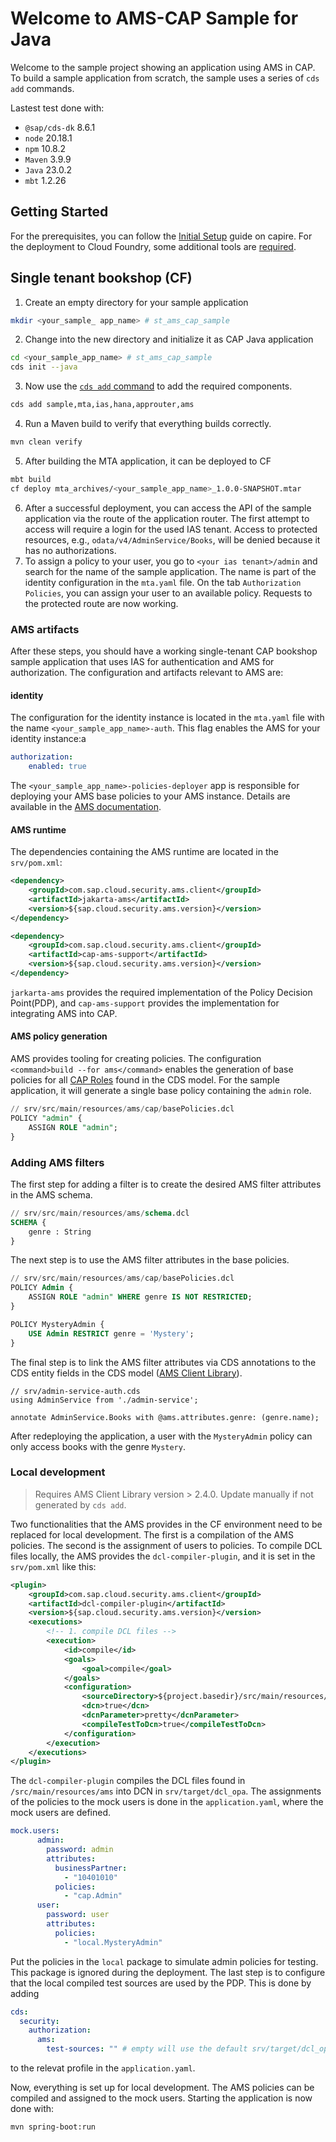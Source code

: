 # Welcome to AMS-CAP Sample for Java

Welcome to the sample project showing an application using AMS in CAP.
To build a sample application from scratch, the sample uses a series of `cds add` commands.

Lastest test done with:

- `@sap/cds-dk` 8.6.1
- `node` 20.18.1
- `npm` 10.8.2
- `Maven` 3.9.9
- `Java` 23.0.2
- `mbt` 1.2.26

## Getting Started

For the prerequisites, you can follow the [Initial Setup](https://cap.cloud.sap/docs/get-started/#setup) guide on capire.
For the deployment to Cloud Foundry, some additional tools are [required](https://cap.cloud.sap/docs/guides/deployment/to-cf#prerequisites).

## Single tenant bookshop (CF)

1. Create an empty directory for your sample application
```BASH
mkdir <your_sample_ app_name> # st_ams_cap_sample
```
2. Change into the new directory and initialize it as CAP Java application
```BASH
cd <your_sample_app_name> # st_ams_cap_sample
cds init --java
```
3. Now use the [`cds add` command](https://cap.cloud.sap/docs/tools/cds-cli#cds-add) to add the required components.
```BASH
cds add sample,mta,ias,hana,approuter,ams
```
4. Run a Maven build to verify that everything builds correctly.
```BASH
mvn clean verify
```
5. After building the MTA application, it can be deployed to CF
```BASH
mbt build
cf deploy mta_archives/<your_sample_app_name>_1.0.0-SNAPSHOT.mtar
```
6. After a successful deployment, you can access the API of the sample application via the route of the application router.
   The first attempt to access will require a login for the used IAS tenant.
   Access to protected resources, e.g., `odata/v4/AdminService/Books`, will be denied because it has no authorizations.
7. To assign a policy to your user, you go to `<your ias tenant>/admin` and search for the name of the sample application.
   The name is part of the identity configuration in the `mta.yaml` file. On the tab `Authorization Policies`, you can assign your user to an available policy.
   Requests to the protected route are now working.

### AMS artifacts

After these steps, you should have a working single-tenant CAP bookshop sample application that uses IAS for authentication and AMS for authorization.
The configuration and artifacts relevant to AMS are:

#### identity

The configuration for the identity instance is located in the `mta.yaml` file with the name `<your_sample_app_name>-auth`.
This flag enables the AMS for your identity instance:a
```YAML
authorization:
    enabled: true
```
The `<your_sample_app_name>-policies-deployer` app is responsible for deploying your AMS base policies to your AMS instance.
Details are available in the [AMS documentation](https://github.wdf.sap.corp/pages/CPSecurity/ams-docu/docs/ClientLibs/DeployDcl#ams-policies-deployer-app).

#### AMS runtime

The dependencies containing the AMS runtime are located in the `srv/pom.xml`:
```XML
<dependency>
    <groupId>com.sap.cloud.security.ams.client</groupId>
    <artifactId>jakarta-ams</artifactId>
    <version>${sap.cloud.security.ams.version}</version>
</dependency>

<dependency>
    <groupId>com.sap.cloud.security.ams.client</groupId>
    <artifactId>cap-ams-support</artifactId>
    <version>${sap.cloud.security.ams.version}</version>
</dependency>
```
`jarkarta-ams` provides the required implementation of the Policy Decision Point(PDP), and `cap-ams-support` provides the implementation for integrating AMS into CAP.

#### AMS policy generation

AMS provides tooling for creating policies. The configuration `<command>build --for ams</command>` enables the generation of base policies for all [CAP Roles](https://cap.cloud.sap/docs/guides/security/authorization#roles) found in the CDS model.
For the sample application, it will generate a single base policy containing the `admin` role.
```SQL
// srv/src/main/resources/ams/cap/basePolicies.dcl
POLICY "admin" {
	ASSIGN ROLE "admin";
}
```

### Adding AMS filters

The first step for adding a filter is to create the desired AMS filter attributes in the AMS schema.
```SQL
// srv/src/main/resources/ams/schema.dcl
SCHEMA {
    genre : String
}
```
The next step is to use the AMS filter attributes in the base policies.
```SQL
// srv/src/main/resources/ams/cap/basePolicies.dcl
POLICY Admin {
    ASSIGN ROLE "admin" WHERE genre IS NOT RESTRICTED;
}

POLICY MysteryAdmin {
    USE Admin RESTRICT genre = 'Mystery';
}
```
The final step is to link the AMS filter attributes via CDS annotations to the CDS entity fields in the CDS model ([AMS Client Library](https://github.wdf.sap.corp/CPSecurity/cloud-authorization-client-library-java/tree/master/cap-ams-support#ams-annotations-in-cds)).
```CDS
// srv/admin-service-auth.cds
using AdminService from './admin-service';

annotate AdminService.Books with @ams.attributes.genre: (genre.name);
```
After redeploying the application, a user with the `MysteryAdmin` policy can only access books with the genre `Mystery`.

### Local development

> Requires AMS Client Library version > 2.4.0. Update manually if not generated by `cds add`.

Two functionalities that the AMS provides in the CF environment need to be replaced for local development.
The first is a compilation of the AMS policies. The second is the assignment of users to policies.
To compile DCL files locally, the AMS provides the `dcl-compiler-plugin`, and it is set in the `srv/pom.xml` like this:
```XML
<plugin>
	<groupId>com.sap.cloud.security.ams.client</groupId>
	<artifactId>dcl-compiler-plugin</artifactId>
	<version>${sap.cloud.security.ams.version}</version>
	<executions>
		<!-- 1. compile DCL files -->
        <execution>
			<id>compile</id>
			<goals>
				<goal>compile</goal>
			</goals>
			<configuration>
				<sourceDirectory>${project.basedir}/src/main/resources/ams</sourceDirectory>
				<dcn>true</dcn>
				<dcnParameter>pretty</dcnParameter>
				<compileTestToDcn>true</compileTestToDcn>
			</configuration>
		</execution>        
	</executions>
</plugin>
```
The `dcl-compiler-plugin` compiles the DCL files found in `/src/main/resources/ams` into DCN in `srv/target/dcl_opa`.
The assignments of the policies to the mock users is done in the `application.yaml`, where the mock users are defined.

```YAML
mock.users:
      admin:
        password: admin
        attributes:
          businessPartner:
            - "10401010"
          policies: 
          	- "cap.Admin"
      user:
        password: user
        attributes:
          policies:
          	- "local.MysteryAdmin"
```
Put the policies in the `local` package to simulate admin policies for testing. This package is ignored during the deployment.
The last step is to configure that the local compiled test sources are used by the PDP. This is done
by adding
```YAML
cds:
  security:
    authorization:
      ams:
        test-sources: "" # empty will use the default srv/target/dcl_opa
```
to the relevat profile in the `application.yaml`.

Now, everything is set up for local development. The AMS policies can be compiled and assigned to the mock users.
Starting the application is now done with:
```BASH
mvn spring-boot:run
```